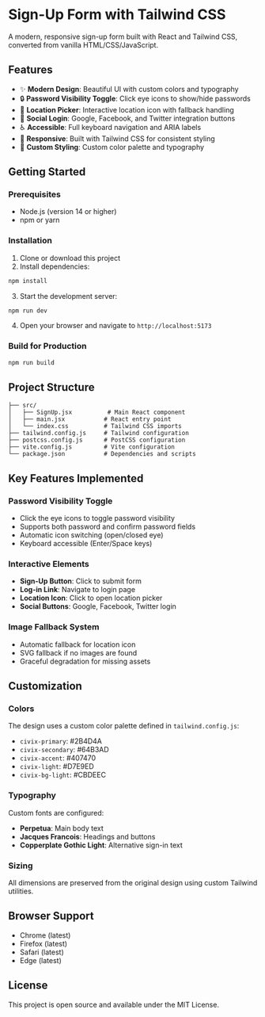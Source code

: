 # Sign-Up Form with Tailwind CSS

A modern, responsive sign-up form built with React and Tailwind CSS, converted from vanilla HTML/CSS/JavaScript.

## Features

- ✨ **Modern Design**: Beautiful UI with custom colors and typography
- 🔒 **Password Visibility Toggle**: Click eye icons to show/hide passwords
- 📍 **Location Picker**: Interactive location icon with fallback handling
- 🔗 **Social Login**: Google, Facebook, and Twitter integration buttons
- ♿ **Accessible**: Full keyboard navigation and ARIA labels
- 📱 **Responsive**: Built with Tailwind CSS for consistent styling
- 🎨 **Custom Styling**: Custom color palette and typography

## Getting Started

### Prerequisites

- Node.js (version 14 or higher)
- npm or yarn

### Installation

1. Clone or download this project
2. Install dependencies:

```bash
npm install
```

3. Start the development server:

```bash
npm run dev
```

4. Open your browser and navigate to `http://localhost:5173`

### Build for Production

```bash
npm run build
```

## Project Structure

```
├── src/
│   ├── SignUp.jsx          # Main React component
│   ├── main.jsx           # React entry point
│   └── index.css          # Tailwind CSS imports
├── tailwind.config.js     # Tailwind configuration
├── postcss.config.js      # PostCSS configuration
├── vite.config.js         # Vite configuration
└── package.json           # Dependencies and scripts
```

## Key Features Implemented

### Password Visibility Toggle
- Click the eye icons to toggle password visibility
- Supports both password and confirm password fields
- Automatic icon switching (open/closed eye)
- Keyboard accessible (Enter/Space keys)

### Interactive Elements
- **Sign-Up Button**: Click to submit form
- **Log-in Link**: Navigate to login page
- **Location Icon**: Click to open location picker
- **Social Buttons**: Google, Facebook, Twitter login

### Image Fallback System
- Automatic fallback for location icon
- SVG fallback if no images are found
- Graceful degradation for missing assets

## Customization

### Colors
The design uses a custom color palette defined in `tailwind.config.js`:
- `civix-primary`: #2B4D4A
- `civix-secondary`: #64B3AD
- `civix-accent`: #407470
- `civix-light`: #D7E9ED
- `civix-bg-light`: #CBDEEC

### Typography
Custom fonts are configured:
- **Perpetua**: Main body text
- **Jacques Francois**: Headings and buttons
- **Copperplate Gothic Light**: Alternative sign-in text

### Sizing
All dimensions are preserved from the original design using custom Tailwind utilities.

## Browser Support

- Chrome (latest)
- Firefox (latest)
- Safari (latest)
- Edge (latest)

## License

This project is open source and available under the MIT License.